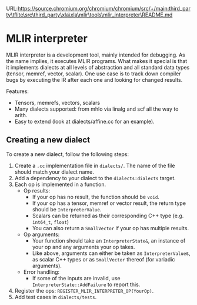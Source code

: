 URL:https://source.chromium.org/chromium/chromium/src/+/main:third_party\tflite\src\third_party\xla\xla\mlir\tools\mlir_interpreter\README.md
# MLIR interpreter

MLIR interpreter is a development tool, mainly intended for debugging. As the
name implies, it executes MLIR programs. What makes it special is that it
implements dialects at all levels of abstraction and all standard data types
(tensor, memref, vector, scalar). One use case is to track down compiler bugs
by executing the IR after each one and looking for changed results.

Features:
- Tensors, memrefs, vectors, scalars
- Many dialects supported: from mhlo via linalg and scf all the way to arith.
- Easy to extend (look at dialects/affine.cc for an example).

## Creating a new dialect

To create a new dialect, follow the following steps:

1.  Create a `.cc` implementation file in `dialects/`. The name of the file
    should match your dialect name.
1.  Add a dependency to your dialect to the `dialects:dialects` target.
1.  Each op is implemented in a function.
    -   Op results:
        -   If your op has no result, the function should be `void`.
        -   If your op has a tensor, memref or vector result, the return type
            should be `InterpreterValue`.
        -   Scalars can be returned as their corresponding C++ type (e.g.
            `int64_t`, `float`)
        -   You can also return a `SmallVector` if your op has multiple results.
    -   Op arguments:
        -   Your function should take an `InterpreterState&`, an instance of
            your op and any arguments your op takes.
        -   Like above, arguments can either be taken as `InterpreterValue`s, as
            scalar C++ types or as `SmallVector` thereof (for variadic
            arguments).
    -   Error handling:
        -   If some of the inputs are invalid, use
            `InterpreterState::AddFailure` to report this.
1.  Register the ops: `REGISTER_MLIR_INTERPRETER_OP(YourOp)`.
1.  Add test cases in `dialects/tests`.
